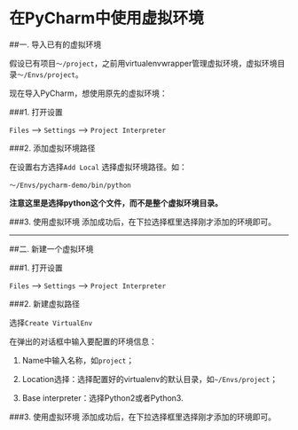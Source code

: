 ﻿# 在PyCharm中使用虚拟环境

##一.  导入已有的虚拟环境

假设已有项目`～/project`，之前用virtualenvwrapper管理虚拟环境，虚拟环境目录`～/Envs/project`。

现在导入PyCharm，想使用原先的虚拟环境：

###1. 打开设置

`Files` --> `Settings` --> `Project Interpreter`

###2. 添加虚拟环境路径

在设置右方选择`Add Local` 选择虚拟环境路径。如：

```
～/Envs/pycharm-demo/bin/python
```

**注意这里是选择python这个文件，而不是整个虚拟环境目录。**

###3. 使用虚拟环境
添加成功后，在下拉选择框里选择刚才添加的环境即可。


----------


##二.  新建一个虚拟环境

###1. 打开设置

`Files` --> `Settings` --> `Project Interpreter`

###2. 新建虚拟路径

选择`Create VirtualEnv`

在弹出的对话框中输入要配置的环境信息：

1. Name中输入名称，如`project`；

2. Location选择：选择配置好的virtualenv的默认目录，如`~/Envs/project`；

3. Base interpreter：选择Python2或者Python3.

###3. 使用虚拟环境
添加成功后，在下拉选择框里选择刚才添加的环境即可。


